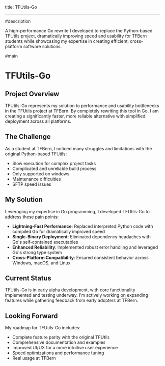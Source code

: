 title: TFUtils-Go

---

#description

A high-performance Go rewrite I developed to replace the Python-based TFUtils project, dramatically improving speed and
usability for TFBern students while showcasing my expertise in creating efficient, cross-platform software solutions.

#main

# TFUtils-Go

## Project Overview

TFUtils-Go represents my solution to performance and usability bottlenecks in the TFUtils project at TFBern. By
completely rewriting this tool in Go, I am creating a significantly faster, more reliable alternative with
simplified deployment across all platforms.

## The Challenge

As a student at TFBern, I noticed many struggles and limitations with the original Python-based TFUtils:

- Slow execution for complex project tasks
- Complicated and unreliable build process
- Only supported on windows
- Maintenance difficulties
- SFTP speed issues

## My Solution

Leveraging my expertise in Go programming, I developed TFUtils-Go to address these pain points:

- **Lightning-Fast Performance**: Replaced interpreted Python code with compiled Go for dramatically improved speed
- **Single-Binary Deployment**: Eliminated dependency headaches with Go's self-contained executables
- **Enhanced Reliability**: Implemented robust error handling and leveraged Go's strong type system
- **Cross-Platform Compatibility**: Ensured consistent behavior across Windows, macOS, and Linux

## Current Status

TFUtils-Go is in early alpha development, with core functionality implemented and testing underway. I'm actively working
on expanding features while gathering feedback from early adopters at TFBern.

## Looking Forward

My roadmap for TFUtils-Go includes:

- Complete feature parity with the original TFUtils
- Comprehensive documentation and examples
- Improved UI/UX for a more intuitive user experience
- Speed optimizations and performance tuning
- Real usage at TFBern
